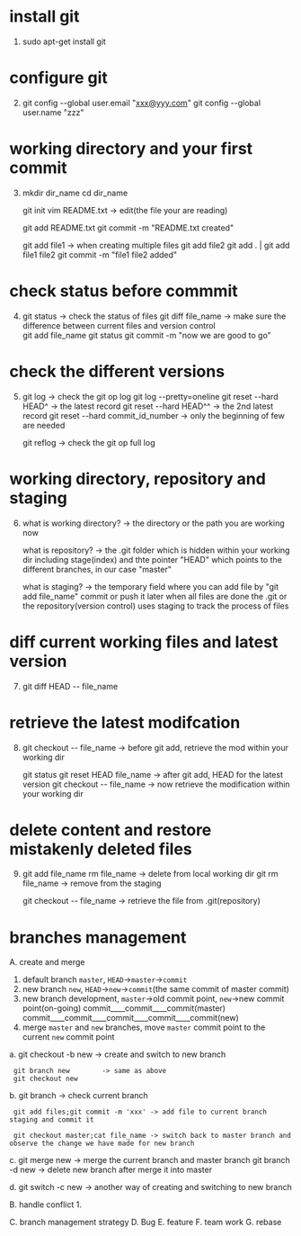 # install git 
1. sudo apt-get install git

# configure git
2. git config --global user.email "xxx@yyy.com"
   git config --global user.name "zzz"

# working directory and your first commit
3. mkdir dir_name
   cd dir_name
   
   git init
   vim README.txt       -> edit(the file your are reading)
   
   git add README.txt
   git commit -m "README.txt created"
   
   git add file1        -> when creating multiple files 
   git add file2 
   git add . | git add file1 file2 
   git commit -m "file1 file2 added"
   
# check status before commmit
4. git status           -> check the status of files
   git diff file_name   -> make sure the difference between current files and version control  
   git add file_name 
   git status
   git commit -m "now we are good to go"

# check the different versions
5. git log    -> check the git op log
   git log --pretty=oneline
   git reset --hard HEAD^    -> the latest record
   git reset --hard HEAD^^   -> the 2nd latest record
   git reset --hard commit_id_number  -> only the beginning of few are needed   
      
   git reflog -> check the git op full log

# working directory, repository and staging   
6. what is working directory? -> the directory or the path you are working now
   
   what is repository?        -> the .git folder which is hidden within your working dir
                                 including stage(index) and thte pointer "HEAD" which points
                                 to the different branches, in our case "master"

   what is staging?           -> the temporary field where you can add file by "git add file_name"
                                 commit or push it later when all files are done
                                 the .git or the repository(version control) uses staging to track
                                 the process of files

# diff current working files and latest version
7. git diff HEAD -- file_name

# retrieve the latest modifcation
8. git checkout -- file_name   -> before git add, retrieve the mod within your working dir
   
   git status
   git reset HEAD file_name    -> after git add, HEAD for the latest version
   git checkout -- file_name   -> now retrieve the modification within your working dir 
   
# delete content and restore mistakenly deleted files
9. git add file_name
   rm file_name     -> delete from local working dir
   git rm file_name -> remove from the staging 
   
   git checkout -- file_name  -> retrieve the file from .git(repository)

# **branches management**
A. create and merge 
  1. default branch `master`, `HEAD`->`master`->`commit`
  2. new branch `new`, `HEAD`->`new`->`commit`(the same commit of master commit)
  3. new branch development, `master`->old commit point, `new`->new commit point(on-going) 
     commit____commit____commit(master)
     commit____commit____commit____commit____commit(new)
  4. merge `master` and `new` branches, move `master` commit point to the current `new` commit point
  
  a. git checkout -b new   -> create and switch to new branch
     
     git branch new        -> same as above
     git checkout new

  b. git branch            -> check current branch
     
     git add files;git commit -m 'xxx' -> add file to current branch staging and commit it
     
     git checkout master;cat file_name -> switch back to master branch and observe the change we have made for new branch
  
  c. git merge new         -> merge the current branch and master branch
     git branch -d new     -> delete new branch after merge it into master 
     
  d. git switch -c new     -> another way of creating and switching to new branch

B. handle conflict
  1. 



C. branch management strategy
D. Bug 
E. feature 
F. team work
G. rebase
